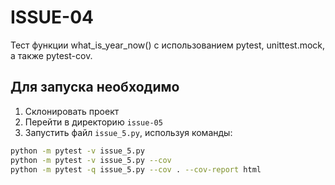 # ISSUE-04

Тест функции what_is_year_now() с использованием pytest, unittest.mock, а также pytest-cov.

## Для запуска необходимо


1. Склонировать проект
2. Перейти в директорию `issue-05`
3. Запустить файл `issue_5.py`, используя команды:

```bash
python -m pytest -v issue_5.py
python -m pytest -v issue_5.py --cov
python -m pytest -q issue_5.py --cov . --cov-report html
